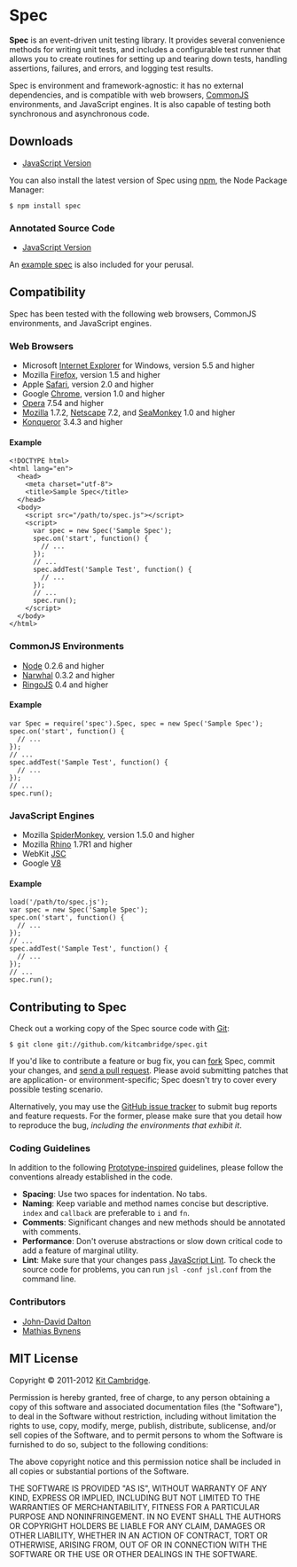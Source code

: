 Spec
====

**Spec** is an event-driven unit testing library. It provides several convenience methods for writing unit tests, and includes a configurable test runner that allows you to create routines for setting up and tearing down tests, handling assertions, failures, and errors, and logging test results.

Spec is environment and framework-agnostic: it has no external dependencies, and is compatible with web browsers, [CommonJS](http://www.commonjs.org/) environments, and JavaScript engines. It is also capable of testing both synchronous and asynchronous code.

## Downloads

- [JavaScript Version](http://kitcambridge.github.com/spec/lib/spec.js)

You can also install the latest version of Spec using [npm](http://npmjs.org), the Node Package Manager:

    $ npm install spec

### Annotated Source Code

- [JavaScript Version](http://kitcambridge.github.com/spec/docs/spec.js.html)

An [example spec](http://kitcambridge.github.com/spec/examples/spec.html) is also included for your perusal.

## Compatibility

Spec has been tested with the following web browsers, CommonJS environments, and JavaScript engines.

### Web Browsers

- Microsoft [Internet Explorer](http://www.microsoft.com/windows/internet-explorer) for Windows, version 5.5 and higher
- Mozilla [Firefox](http://www.mozilla.com/firefox), version 1.5 and higher
- Apple [Safari](http://www.apple.com/safari), version 2.0 and higher
- Google [Chrome](http://www.google.com/chrome), version 1.0 and higher
- [Opera](http://www.opera.com) 7.54 and higher
- [Mozilla](http://www.mozilla.org/projects/browsers.html) 1.7.2, [Netscape](http://browser.netscape.com/releases) 7.2, and [SeaMonkey](http://www.seamonkey-project.org/) 1.0 and higher
- [Konqueror](http://www.konqueror.org) 3.4.3 and higher

#### Example

    <!DOCTYPE html>
    <html lang="en">
      <head>
        <meta charset="utf-8">
        <title>Sample Spec</title>
      </head>
      <body>
        <script src="/path/to/spec.js"></script>
        <script>
          var spec = new Spec('Sample Spec');
          spec.on('start', function() {
            // ...
          });
          // ...
          spec.addTest('Sample Test', function() {
            // ...
          });
          // ...
          spec.run();
        </script>
      </body>
    </html>

### CommonJS Environments

- [Node](http://nodejs.org/) 0.2.6 and higher
- [Narwhal](http://narwhaljs.org/) 0.3.2 and higher
- [RingoJS](http://ringojs.org/) 0.4 and higher

#### Example

    var Spec = require('spec').Spec, spec = new Spec('Sample Spec');
    spec.on('start', function() {
      // ...
    });
    // ...
    spec.addTest('Sample Test', function() {
      // ...
    });
    // ...
    spec.run();

### JavaScript Engines

- Mozilla [SpiderMonkey](http://www.mozilla.org/js/spidermonkey), version 1.5.0 and higher
- Mozilla [Rhino](http://www.mozilla.org/rhino) 1.7R1 and higher
- WebKit [JSC](https://trac.webkit.org/wiki/JSC)
- Google [V8](http://code.google.com/p/v8)

#### Example

    load('/path/to/spec.js');
    var spec = new Spec('Sample Spec');
    spec.on('start', function() {
      // ...
    });
    // ...
    spec.addTest('Sample Test', function() {
      // ...
    });
    // ...
    spec.run();

## Contributing to Spec

Check out a working copy of the Spec source code with [Git](http://git-scm.com/):

    $ git clone git://github.com/kitcambridge/spec.git

If you'd like to contribute a feature or bug fix, you can [fork](http://help.github.com/forking/) Spec, commit your changes, and [send a pull request](http://help.github.com/pull-requests/). Please avoid submitting patches that are application- or environment-specific; Spec doesn't try to cover every possible testing scenario.

Alternatively, you may use the [GitHub issue tracker](http://github.com/kitcambridge/spec/issues) to submit bug reports and feature requests. For the former, please make sure that you detail how to reproduce the bug, *including the environments that exhibit it*.

### Coding Guidelines

In addition to the following [Prototype-inspired](http://prototypejs.org/contribute) guidelines, please follow the conventions already established in the code.

- **Spacing**: Use two spaces for indentation. No tabs.
- **Naming**: Keep variable and method names concise but descriptive. `index` and `callback` are preferable to `i` and `fn`.
- **Comments**: Significant changes and new methods should be annotated with comments.
- **Performance**: Don't overuse abstractions or slow down critical code to add a feature of marginal utility.
- **Lint**: Make sure that your changes pass [JavaScript Lint](http://javascriptlint.com/). To check the source code for problems, you can run `jsl -conf jsl.conf` from the command line.

### Contributors

- [John-David Dalton](http://allyoucanleet.com/)
- [Mathias Bynens](http://mathiasbynens.be/)

## MIT License

Copyright &copy; 2011-2012 [Kit Cambridge](http://kitcambridge.github.com).

Permission is hereby granted, free of charge, to any person obtaining a copy of this software and associated documentation files (the "Software"), to deal in the Software without restriction, including without limitation the rights to use, copy, modify, merge, publish, distribute, sublicense, and/or sell copies of the Software, and to permit persons to whom the Software is furnished to do so, subject to the following conditions:

The above copyright notice and this permission notice shall be included in all copies or substantial portions of the Software.

THE SOFTWARE IS PROVIDED "AS IS", WITHOUT WARRANTY OF ANY KIND, EXPRESS OR IMPLIED, INCLUDING BUT NOT LIMITED TO THE WARRANTIES OF MERCHANTABILITY, FITNESS FOR A PARTICULAR PURPOSE AND NONINFRINGEMENT. IN NO EVENT SHALL THE AUTHORS OR COPYRIGHT HOLDERS BE LIABLE FOR ANY CLAIM, DAMAGES OR OTHER LIABILITY, WHETHER IN AN ACTION OF CONTRACT, TORT OR OTHERWISE, ARISING FROM, OUT OF OR IN CONNECTION WITH THE SOFTWARE OR THE USE OR OTHER DEALINGS IN THE SOFTWARE.
